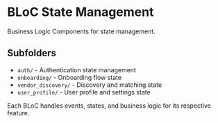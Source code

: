 # BLoC State Management

Business Logic Components for state management.

## Subfolders
- `auth/` - Authentication state management
- `onboarding/` - Onboarding flow state
- `vendor_discovery/` - Discovery and matching state
- `user_profile/` - User profile and settings state

Each BLoC handles events, states, and business logic for its respective feature.